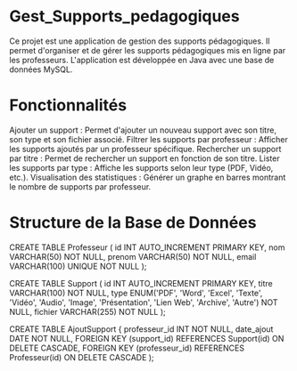 # Gest_Supports_pedagogiques
Ce projet est une application de gestion des supports pédagogiques. Il permet d'organiser et de gérer les supports pédagogiques mis en ligne par les professeurs. L'application est développée en Java avec une base de données MySQL.

# Fonctionnalités

Ajouter un support : Permet d'ajouter un nouveau support avec son titre, son type et son fichier associé.
Filtrer les supports par professeur : Afficher les supports ajoutés par un professeur spécifique.
Rechercher un support par titre : Permet de rechercher un support en fonction de son titre.
Lister les supports par type : Affiche les supports selon leur type (PDF, Vidéo, etc.).
Visualisation des statistiques : Générer un graphe en barres montrant le nombre de supports par professeur.

# Structure de la Base de Données

CREATE TABLE Professeur (
    id INT AUTO_INCREMENT PRIMARY KEY,
    nom VARCHAR(50) NOT NULL,
    prenom VARCHAR(50) NOT NULL,
    email VARCHAR(100) UNIQUE NOT NULL
);


CREATE TABLE Support (
    id INT AUTO_INCREMENT PRIMARY KEY,
    titre VARCHAR(100) NOT NULL,
    type ENUM('PDF', 'Word', 'Excel', 'Texte', 'Vidéo', 'Audio', 'Image', 'Présentation', 'Lien Web', 'Archive', 'Autre') NOT NULL,
    fichier VARCHAR(255) NOT NULL
);


CREATE TABLE AjoutSupport {
    professeur_id INT NOT NULL,
    date_ajout DATE NOT NULL,
    FOREIGN KEY (support_id) REFERENCES Support(id) ON DELETE CASCADE,
    FOREIGN KEY (professeur_id) REFERENCES Professeur(id) ON DELETE CASCADE
);

